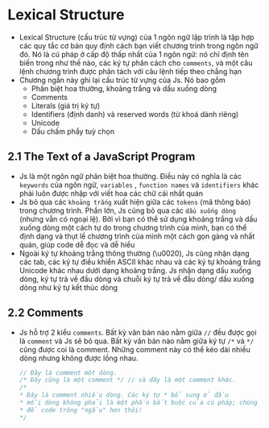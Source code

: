 # Lexical Structure
- Lexical Structure (cấu trúc từ vựng) của 1 ngôn ngữ lập trình là tập hợp các quy tắc cơ bản quy định cách bạn viết chương trình trong ngôn ngữ đó. Nó là cú pháp ở cấp độ thấp nhất của 1 ngôn ngữ: nó chỉ định tên biến trong như thế nào, các ký tự phân cách cho `comments`, và một câu lệnh chương trình được phân tách với câu lệnh tiếp theo chẳng hạn
- Chương ngắn này ghi lại cấu trúc từ vựng của Js. Nó bao gồm
    - Phân biệt hoa thường, khoảng trắng và dấu xuống dòng
    - Comments
    - Literals (giá trị ký tự)
    - Identifiers (định danh) và reserved words (từ khoá dành riêng)
    - Unicode
    - Dấu chấm phẩy tuỳ chọn

## 2.1 The Text of a JavaScript Program
- Js là một ngôn ngữ phân biệt hoa thường. Điều này có nghĩa là các `keywords` của ngôn ngữ, `variables` , `function names` và `identifiers` khác phải luôn được nhập với viết hoa các chữ cái nhất quán
- Js bỏ qua các `khoảng trắng` xuất hiện giữa các `tokens` (mã thông báo) trong chương trình. Phần lớn, Js cũng bỏ qua các `dấu xuống dòng` (nhưng vẫn có ngoại lệ). Bởi vì bạn có thể sử dụng khoảng trắng và dấu xuống dòng một cách tự do trong chương trình của mình, bạn có thể định dạng và thụt lề chương trình của mình một cách gọn gàng và nhất quán, giúp code dễ đọc và dễ hiểu
- Ngoài ký tự khoảng trắng thông thường (\u0020), Js cũng nhận dạng các tab, các ký tự điều khiển ASCII khác nhau và các ký tự khoảng trắng Unicode khác nhau dưới dạng khoảng trắng. Js nhận dạng dấu xuống dòng, ký tự trả về đầu dòng và chuỗi ký tự trả về đầu dòng/ dấu xuống dòng như ký tự kết thúc dòng

## 2.2 Comments
- Js hỗ trợ 2 kiểu `comments`. Bất kỳ văn bản nào nằm giữa `//` đều được gọi là `comment` và Js sẽ bỏ qua. Bất kỳ văn bản nào nằm giữa ký tự `/*` và `*/` cũng được coi là comment. Những comment này có thể kéo dài nhiều dòng nhưng không được lồng nhau.
    
    ```jsx
    // Đây là comment một dòng.
    /* Đây cũng là một comment */ // và đây là một comment khác.
    /*
    * Đây là comment nhiều dòng. Các ký tự * bổ sung ở đầu
    * mỗi dòng không phải là một phần bắt buộc của cú pháp; chúng chỉ
    * để code trông "ngầu" hơn thôi!
    */
    ```
